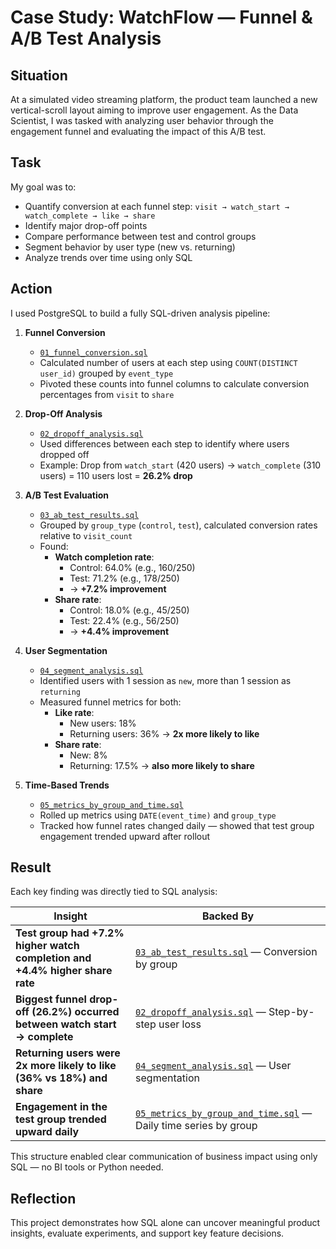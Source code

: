 # Case Study: WatchFlow — Funnel & A/B Test Analysis

## Situation
At a simulated video streaming platform, the product team launched a new vertical-scroll layout aiming to improve user engagement. As the Data Scientist, I was tasked with analyzing user behavior through the engagement funnel and evaluating the impact of this A/B test.

##  Task
My goal was to:
- Quantify conversion at each funnel step: `visit → watch_start → watch_complete → like → share`
- Identify major drop-off points
- Compare performance between test and control groups
- Segment behavior by user type (new vs. returning)
- Analyze trends over time using only SQL

## Action
I used PostgreSQL to build a fully SQL-driven analysis pipeline:

1. **Funnel Conversion**  
   - [`01_funnel_conversion.sql`](sql-analysis/01_funnel_conversion.sql)  
   - Calculated number of users at each step using `COUNT(DISTINCT user_id)` grouped by `event_type`
   - Pivoted these counts into funnel columns to calculate conversion percentages from `visit` to `share`

2. **Drop-Off Analysis**  
   - [`02_dropoff_analysis.sql`](sql-analysis/02_dropoff_analysis.sql)  
   - Used differences between each step to identify where users dropped off  
   - Example: Drop from `watch_start` (420 users) → `watch_complete` (310 users) = 110 users lost = **26.2% drop**

3. **A/B Test Evaluation**  
   - [`03_ab_test_results.sql`](sql-analysis/03_ab_test_results.sql)  
   - Grouped by `group_type` (`control`, `test`), calculated conversion rates relative to `visit_count`  
   - Found:
     - **Watch completion rate**:
       - Control: 64.0% (e.g., 160/250)
       - Test: 71.2% (e.g., 178/250)
       - → **+7.2% improvement**
     - **Share rate**:
       - Control: 18.0% (e.g., 45/250)
       - Test: 22.4% (e.g., 56/250)
       - → **+4.4% improvement**

4. **User Segmentation**  
   - [`04_segment_analysis.sql`](sql-analysis/04_segment_analysis.sql)  
   - Identified users with 1 session as `new`, more than 1 session as `returning`  
   - Measured funnel metrics for both:
     - **Like rate**:
       - New users: 18%
       - Returning users: 36% → **2x more likely to like**
     - **Share rate**:
       - New: 8%
       - Returning: 17.5% → **also more likely to share**

5. **Time-Based Trends**  
   - [`05_metrics_by_group_and_time.sql`](sql-analysis/05_metrics_by_group_and_time.sql)  
   - Rolled up metrics using `DATE(event_time)` and `group_type`
   - Tracked how funnel rates changed daily — showed that test group engagement trended upward after rollout

##  Result

Each key finding was directly tied to SQL analysis:

| Insight | Backed By |
|--------|-----------|
| **Test group had +7.2% higher watch completion and +4.4% higher share rate** | [`03_ab_test_results.sql`](sql-analysis/03_ab_test_results.sql) — Conversion by group |
| **Biggest funnel drop-off (26.2%) occurred between watch start → complete** | [`02_dropoff_analysis.sql`](sql-analysis/02_dropoff_analysis.sql) — Step-by-step user loss |
| **Returning users were 2x more likely to like (36% vs 18%) and share** | [`04_segment_analysis.sql`](sql-analysis/04_segment_analysis.sql) — User segmentation |
| **Engagement in the test group trended upward daily** | [`05_metrics_by_group_and_time.sql`](sql-analysis/05_metrics_by_group_and_time.sql) — Daily time series by group |

This structure enabled clear communication of business impact using only SQL — no BI tools or Python needed.

## Reflection
This project demonstrates how SQL alone can uncover meaningful product insights, evaluate experiments, and support key feature decisions.
